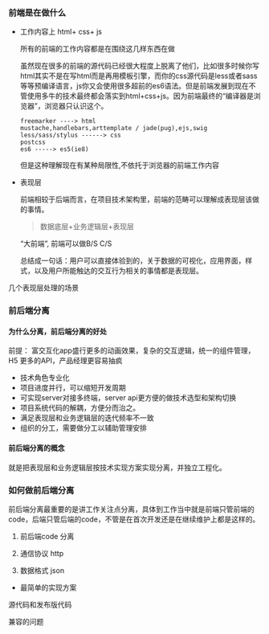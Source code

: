### 前端是在做什么

* 工作内容上 html+ css+ js 

  所有的前端的工作内容都是在围绕这几样东西在做

  虽然现在很多的前端的源代码已经很大程度上脱离了他们，比如很多时候你写html其实不是在写html而是再用模板引擎，而你的css源代码是less或者sass等等预编译语言，js你又会使用很多超前的es6语法。但是前端发展到现在不管使用多牛的技术最终都会落实到html+css+js。因为前端最终的“编译器是浏览器”，浏览器只认识这个。

  ```
  freemarker ----> html
  mustache,handlebars,arttemplate / jade(pug),ejs,swig
  less/sass/stylus ------> css
  postcss
  es6 -----> es5(ie8)
  ```

  但是这种理解现在有某种局限性,不依托于浏览器的前端工作内容

* 表现层

  前端相较于后端而言，在项目技术架构里，前端的范畴可以理解成表现层该做的事情。

  > 数据底层+业务逻辑层+表现层 

  “大前端”, 前端可以做B/S  C/S

  总结成一句话：用户可以直接体验到的，关于数据的可视化，应用界面，样式，以及用户所能触达的交互行为相关的事情都是表现层。



几个表现层处理的场景



###  前后端分离

#### 为什么分离，前后端分离的好处

前提： 富交互化app盛行更多的动画效果，复杂的交互逻辑，统一的组件管理，H5 更多的API，产品经理更容易抽疯

* 技术角色专业化
* 项目进度并行，可以缩短开发周期
* 可实现server对接多终端，server api更方便的做技术选型和架构切换
* 项目系统代码的解耦，方便分而治之。
* 满足表现层和业务逻辑层的迭代频率不一致
* 组织的分工，需要做分工以辅助管理安排


#### 前后端分离的概念

就是把表现层和业务逻辑层按技术实现方案实现分离，并独立工程化。



### 如何做前后端分离

前后端分离最重要的是讲工作关注点分离，具体到工作当中就是前端只管前端的code，后端只管后端的code，不管是在首次开发还是在继续维护上都是这样的。

1. 前后端code 分离


2. 通信协议  http


3. 数据格式 json



* 最简单的实现方案




源代码和发布版代码

兼容的问题